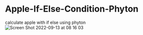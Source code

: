 # Apple-If-Else-Condition-Phyton
calculate apple with if else using phyton
![Screen Shot 2022-09-13 at 08 16 03](https://user-images.githubusercontent.com/27660473/189786109-fccccbb2-5ac6-4f95-bcb3-93f6fedde0e6.png)
